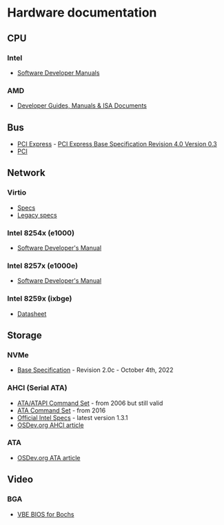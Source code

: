 # Hardware documentation


## CPU


### Intel

* [Software Developer Manuals](http://www.intel.com/content/www/us/en/processors/architectures-software-developer-manuals.html)


### AMD

* [Developer Guides, Manuals & ISA Documents](http://developer.amd.com/resources/developer-guides-manuals/)


## Bus

* [PCI Express](https://osdev.org/PCI_Express) - [PCI Express Base Specification Revision 4.0 Version 0.3](https://astralvx.com/storage/2020/11/PCI_Express_Base_4.0_Rev0.3_February19-2014.pdf)
* [PCI](https://osdev.org/PCI)


## Network


### Virtio

* [Specs](https://docs.oasis-open.org/virtio/virtio/v1.2/virtio-v1.2.pdf)
* [Legacy specs](http://ozlabs.org/~rusty/virtio-spec/virtio-0.9.5.pdf)

### Intel 8254x (e1000)

* [Software Developer's Manual](https://www.intel.com/content/dam/doc/manual/pci-pci-x-family-gbe-controllers-software-dev-manual.pdf)

### Intel 8257x (e1000e)

* [Software Developer's Manual](https://www.intel.com/content/dam/www/public/us/en/documents/manuals/pcie-gbe-controllers-open-source-manual.pdf?cmdf=PCI%2FPCI-E+Family+of+Gigabit+Ethernet+Controllers+Software+Developer’s+Manual)

### Intel 8259x (ixbge)

* [Datasheet](https://www.intel.com/content/dam/www/public/us/en/documents/datasheets/82599-10-gbe-controller-datasheet.pdf)


## Storage


### NVMe

* [Base Specification](https://nvmexpress.org/wp-content/uploads/NVM-Express-Base-Specification-2.0c-2022.10.04-Ratified.pdf) - Revision 2.0c - October 4th, 2022


### AHCI (Serial ATA)

* [ATA/ATAPI Command Set](http://www.t13.org/documents/uploadeddocuments/docs2006/d1699r3f-ata8-acs.pdf) - from 2006 but still valid
* [ATA Command Set](http://www.t13.org/documents/UploadedDocuments/docs2016/di529r14-ATAATAPI_Command_Set_-_4.pdf) - from 2016
* [Official Intel Specs](http://www.intel.com/content/www/us/en/io/serial-ata/ahci.html) - latest version 1.3.1
* [OSDev.org AHCI article](https://wiki.osdev.org/AHCI)


### ATA

* [OSDev.org ATA article](https://wiki.osdev.org/ATA_PIO_Mode)


## Video


### BGA

* [VBE BIOS for Bochs](http://cvs.savannah.nongnu.org/viewvc/*checkout*/vgabios/vgabios/vbe_display_api.txt)
